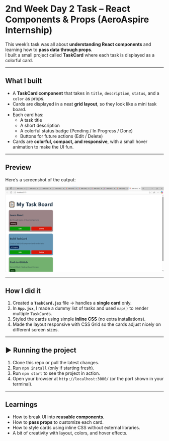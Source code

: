 #  2nd Week Day 2 Task – React Components & Props (AeroAspire Internship)

This week’s task was all about **understanding React components** and learning how to **pass data through props**.  
I built a small project called **TaskCard** where each task is displayed as a colorful card.

---

## What I built
- A **TaskCard component** that takes in `title`, `description`, `status`, and a `color` as props.  
- Cards are displayed in a neat **grid layout**, so they look like a mini task board.  
- Each card has:
  - A task title  
  - A short description  
  - A colorful status badge (Pending / In Progress / Done)  
  - Buttons for future actions (Edit / Delete)  
- Cards are **colorful, compact, and responsive**, with a small hover animation to make the UI fun.

---

## Preview

Here’s a screenshot of the output:

![Preview](./src/assets/week2day2ss1.png)

---

## How I did it
1. Created a **`TaskCard.jsx`** file → handles a **single card** only.  
2. In **`App.jsx`**, I made a dummy list of tasks and used `map()` to render multiple `TaskCard`s.  
3. Styled the cards using simple **inline CSS** (no extra installations).  
4. Made the layout responsive with CSS Grid so the cards adjust nicely on different screen sizes.  

---

## ▶️ Running the project
1. Clone this repo or pull the latest changes.  
2. Run `npm install` (only if starting fresh).  
3. Run `npm start` to see the project in action.  
4. Open your browser at `http://localhost:3000/` (or the port shown in your terminal).  

---

##  Learnings
- How to break UI into **reusable components**.  
- How to **pass props** to customize each card.  
- How to style cards using inline CSS without external libraries.  
- A bit of creativity with layout, colors, and hover effects.  